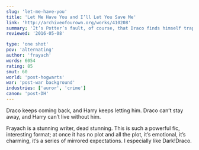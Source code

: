 ```yaml
---
slug: 'let-me-have-you'
title: 'Let Me Have You and I’ll Let You Save Me'
link: 'http://archiveofourown.org/works/410208'
summary: 'It’s Potter’s fault, of course, that Draco finds himself trapped in the same twenty-four-hour period, repeating itself over and over again. It’s been nearly a year since the unpleasant business at Hogwarts, and Draco’s getting on with his life quite nicely, thank you, until Harry sodding Potter steps in and ruins it all, just like always. At first, though, the time loop seems liberating. For the first time in his life, he can do anything, say anything, be anything, without consequence. But the more Draco repeats the day, the more he realises the uncomfortable truth: he’s falling head over heels for the speccy git. And suddenly, the time loop feels like a trap. For how can he ever get Harry to love him back when time is, quite literally, against him?'
reviewed: '2016-05-08'

type: 'one shot'
pov: 'alternating'
author: 'frayach'
words: 6054
rating: 85
smut: 60
world: 'post-hogwarts'
war: 'post-war background'
industries: ['auror', 'crime']
canon: 'post-DH'
---
```


Draco keeps coming back, and Harry keeps letting him. Draco can’t stay away, and Harry can’t live without him.

Frayach is a stunning writer, dead stunning. This is such a powerful fic, interesting format; at once it has no plot and all the plot, it’s emotional, it’s charming, it’s a series of mirrored expectations. I especially like Dark!Draco.
